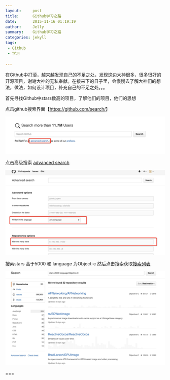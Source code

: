 ```yaml
---
layout:     post
title:      Github学习之路
date:       2015-11-16 01:19:19
author:     Jelly
summary:    Github学习之路
categories: jekyll
tags:
 - Github
 - 学习
 
---
```

在Github中打滚，越来越发现自己的不足之处，发现这边大神很多，很多很好的开源项目，谢谢大神的无私奉献。在接来下的日子里，会慢慢去了解大神们的想法，做法，如何设计项目，补充自己的不足之处。。。


首先寻找Github中stars数高的项目，了解他们的项目，他们的思想

点击github搜索界面【<https://github.com/search/>】

![image](https://raw.githubusercontent.com/JellyGD/jellygd.github.io/master/_posts/2015-11-15/search_index.png)


点击高级搜索 [advanced search](https://github.com/search/advanced)

![image](https://raw.githubusercontent.com/JellyGD/jellygd.github.io/master/_posts/2015-11-15/search_settings.png)

搜索stars 高于5000 和 language 为Object-c 然后点击搜索获取[搜索列表](https://github.com/search?utf8=%E2%9C%93&q=stars%3A%3E5000+language%3AObjective-C&type=Repositories&ref=searchresults)

![image](https://raw.githubusercontent.com/JellyGD/jellygd.github.io/master/_posts/2015-11-15/search_result.png)


===




